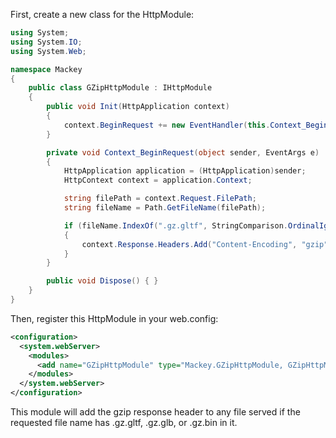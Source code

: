 First, create a new class for the HttpModule:

```csharp
using System;
using System.IO;
using System.Web;

namespace Mackey
{
    public class GZipHttpModule : IHttpModule
    {
        public void Init(HttpApplication context)
        {
            context.BeginRequest += new EventHandler(this.Context_BeginRequest);
        }

        private void Context_BeginRequest(object sender, EventArgs e)
        {
            HttpApplication application = (HttpApplication)sender;
            HttpContext context = application.Context;

            string filePath = context.Request.FilePath;
            string fileName = Path.GetFileName(filePath);

            if (fileName.IndexOf(".gz.gltf", StringComparison.OrdinalIgnoreCase) >= 0 || fileName.IndexOf(".gz.glb", StringComparison.OrdinalIgnoreCase) >= 0 || fileName.IndexOf(".gz.bin", StringComparison.OrdinalIgnoreCase) >= 0)
            {
                context.Response.Headers.Add("Content-Encoding", "gzip");
            }
        }

        public void Dispose() { }
    }
}
```

Then, register this HttpModule in your web.config:

```xml
<configuration>
  <system.webServer>
    <modules>
      <add name="GZipHttpModule" type="Mackey.GZipHttpModule, GZipHttpModule.dll"/>
    </modules>
  </system.webServer>
</configuration>
```

This module will add the gzip response header to any file served if the requested file name has .gz.gltf, .gz.glb, or .gz.bin in it.